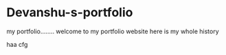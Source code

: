 # Devanshu-s-portfolio
my portfolio........
welcome to my portfolio website here is my whole history


haa cfg
